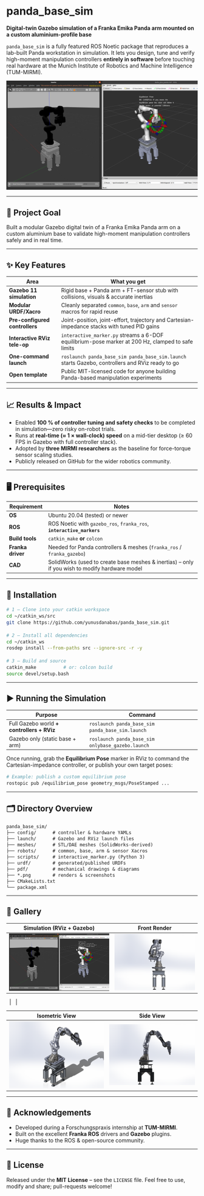 # panda\_base\_sim

**Digital-twin Gazebo simulation of a Franka Emika Panda arm mounted on a custom aluminium-profile base**

`panda_base_sim` is a fully featured ROS Noetic package that reproduces a lab-built Panda workstation in simulation.
It lets you design, tune and verify high-moment manipulation controllers **entirely in software** before touching real hardware at the Munich Institute of Robotics and Machine Intelligence (TUM-MIRMI).

![Simulation screenshot](simulation.png)

---

## 🚀 Project Goal

Built a modular Gazebo digital twin of a Franka Emika Panda arm on a custom aluminium base to validate high-moment manipulation controllers safely and in real time.

---

## ✨ Key Features

| Area                           | What you get                                                                                      |
| ------------------------------ | ------------------------------------------------------------------------------------------------- |
| **Gazebo 11 simulation**       | Rigid base + Panda arm + FT-sensor stub with collisions, visuals & accurate inertias              |
| **Modular URDF/Xacro**         | Cleanly separated `common`, `base`, `arm` and `sensor` macros for rapid reuse                     |
| **Pre-configured controllers** | Joint-position, joint-effort, trajectory and Cartesian-impedance stacks with tuned PID gains      |
| **Interactive RViz tele-op**   | `interactive_marker.py` streams a 6-DOF equilibrium-pose marker at 200 Hz, clamped to safe limits |
| **One-command launch**         | `roslaunch panda_base_sim panda_base_sim.launch` starts Gazebo, controllers and RViz ready to go  |
| **Open template**              | Public MIT-licensed code for anyone building Panda-based manipulation experiments                 |

---

## 📈 Results & Impact

* Enabled **100 % of controller tuning and safety checks** to be completed in simulation—zero risky on-robot trials.
* Runs at **real-time (≈ 1 × wall-clock) speed** on a mid-tier desktop (≥ 60 FPS in Gazebo with full controller stack).
* Adopted by **three MIRMI researchers** as the baseline for force-torque sensor scaling studies.
* Publicly released on GitHub for the wider robotics community.

---

## 🖥️ Prerequisites

| Requirement       | Notes                                                                                          |
| ----------------- | ---------------------------------------------------------------------------------------------- |
| **OS**            | Ubuntu 20.04 (tested) or newer                                                                 |
| **ROS**           | ROS Noetic with `gazebo_ros`, `franka_ros`, **`interactive_markers`**                          |
| **Build tools**   | `catkin_make` **or** `colcon`                                                                  |
| **Franka driver** | Needed for Panda controllers & meshes (`franka_ros` / `franka_gazebo`)                         |
| **CAD**           | SolidWorks (used to create base meshes & inertias) – only if you wish to modify hardware model |

---

## 🔧 Installation

```bash
# 1 – Clone into your catkin workspace
cd ~/catkin_ws/src
git clone https://github.com/yunusdanabas/panda_base_sim.git

# 2 – Install all dependencies
cd ~/catkin_ws
rosdep install --from-paths src --ignore-src -r -y

# 3 – Build and source
catkin_make          # or: colcon build
source devel/setup.bash
```

---

## ▶️ Running the Simulation

| Purpose                                    | Command                                           |
| ------------------------------------------ | ------------------------------------------------- |
| Full Gazebo world **+ controllers + RViz** | `roslaunch panda_base_sim panda_base_sim.launch`  |
| Gazebo only (static base + arm)            | `roslaunch panda_base_sim onlybase_gazebo.launch` |

Once running, grab the **Equilibrium Pose** marker in RViz to command the Cartesian-impedance controller, or publish your own target poses:

```bash
# Example: publish a custom equilibrium pose
rostopic pub /equilibrium_pose geometry_msgs/PoseStamped ...
```

---

## 🗂️ Directory Overview

```
panda_base_sim/
├── config/      # controller & hardware YAMLs
├── launch/      # Gazebo and RViz launch files
├── meshes/      # STL/DAE meshes (SolidWorks-derived)
├── robots/      # common, base, arm & sensor Xacros
├── scripts/     # interactive_marker.py (Python 3)
├── urdf/        # generated/published URDFs
├── pdf/         # mechanical drawings & diagrams
├── *.png        # renders & screenshots
├── CMakeLists.txt
└── package.xml
```
---

## 📸 Gallery

|    Simulation (RViz + Gazebo)    |     Front Render    |
| :------------------------------: | :-----------------: |
| ![Gazebo + RViz](simulation.png) | ![Front](front.png) |

&nbsp; | &nbsp; |

|       Isometric View       |        Side View        |
| :------------------------: | :---------------------: |
| ![Isometric](iso.png)      | ![Side](side.png)       |

---


## 🙌 Acknowledgements

* Developed during a Forschungspraxis internship at **TUM-MIRMI**.
* Built on the excellent **Franka ROS** drivers and **Gazebo** plugins.
* Huge thanks to the ROS & open-source community.

---

## 📄 License

Released under the **MIT License** – see the `LICENSE` file.
Feel free to use, modify and share; pull-requests welcome!
